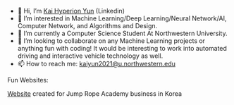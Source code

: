- 👋 Hi, I’m [Kai Hyperion Yun](https://www.linkedin.com/in/kai-hyperion-yun) (Linkedin)
- 👀 I’m interested in Machine Learning/Deep Learning/Neural Network/AI, Computer Network, and Algorithms and Design.
- 🌱 I’m currently a Computer Science Student At Northwestern University.
- 💞️ I’m looking to collaborate on any Machine Learning projects or anything fun with coding! It would be interesting to work into automated driving and interactive vehicle technology as well.
- 📫 How to reach me:
<kaiyun2021@u.northwestern.edu>
        

Fun Websites:

[Website](https://kaihyperion.github.io/cs130/webDesign/index.html) created for Jump Rope Academy business in Korea
     

